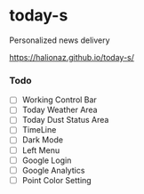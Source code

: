# today-s
Personalized news delivery

https://halionaz.github.io/today-s/

### Todo
- [ ] Working Control Bar
- [ ] Today Weather Area
- [ ] Today Dust Status Area
- [ ] TimeLine
- [ ] Dark Mode
- [ ] Left Menu
- [ ] Google Login
- [ ] Google Analytics
- [ ] Point Color Setting